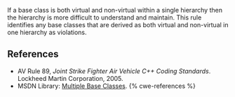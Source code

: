 If a base class is both virtual and non-virtual within a single hierarchy then the hierarchy is more difficult to understand and maintain. This rule identifies any base classes that are derived as both virtual and non-virtual in one hierarchy as violations.


## References
* AV Rule 89, *Joint Strike Fighter Air Vehicle C++ Coding Standards*. Lockheed Martin Corporation, 2005.
* MSDN Library: [Multiple Base Classes](https://docs.microsoft.com/en-us/cpp/cpp/multiple-base-classes).
{% cwe-references %}
